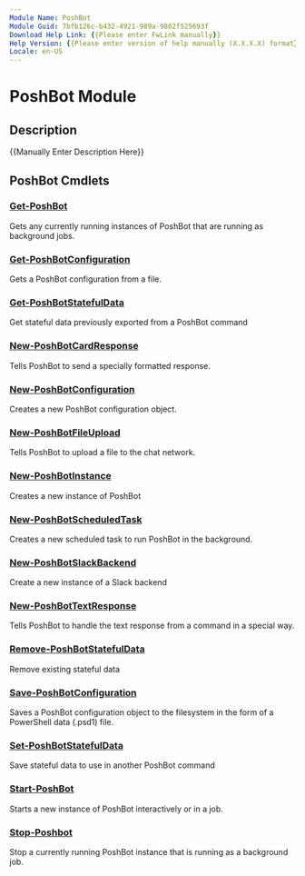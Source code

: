 ```yaml
---
Module Name: PoshBot
Module Guid: 7bfb126c-b432-4921-989a-9802f525693f
Download Help Link: {{Please enter FwLink manually}}
Help Version: {{Please enter version of help manually (X.X.X.X) format}}
Locale: en-US
---
```


# PoshBot Module
## Description
{{Manually Enter Description Here}}

## PoshBot Cmdlets
### [Get-PoshBot](Get-PoshBot.md)
Gets any currently running instances of PoshBot that are running as background jobs.

### [Get-PoshBotConfiguration](Get-PoshBotConfiguration.md)
Gets a PoshBot configuration from a file.

### [Get-PoshBotStatefulData](Get-PoshBotStatefulData.md)
Get stateful data previously exported from a PoshBot command

### [New-PoshBotCardResponse](New-PoshBotCardResponse.md)
Tells PoshBot to send a specially formatted response.

### [New-PoshBotConfiguration](New-PoshBotConfiguration.md)
Creates a new PoshBot configuration object.

### [New-PoshBotFileUpload](New-PoshBotFileUpload.md)
Tells PoshBot to upload a file to the chat network.

### [New-PoshBotInstance](New-PoshBotInstance.md)
Creates a new instance of PoshBot

### [New-PoshBotScheduledTask](New-PoshBotScheduledTask.md)
Creates a new scheduled task to run PoshBot in the background.

### [New-PoshBotSlackBackend](New-PoshBotSlackBackend.md)
Create a new instance of a Slack backend

### [New-PoshBotTextResponse](New-PoshBotTextResponse.md)
Tells PoshBot to handle the text response from a command in a special way.

### [Remove-PoshBotStatefulData](Remove-PoshBotStatefulData.md)
Remove existing stateful data

### [Save-PoshBotConfiguration](Save-PoshBotConfiguration.md)
Saves a PoshBot configuration object to the filesystem in the form of a PowerShell data (.psd1) file.

### [Set-PoshBotStatefulData](Set-PoshBotStatefulData.md)
Save stateful data to use in another PoshBot command

### [Start-PoshBot](Start-PoshBot.md)
Starts a new instance of PoshBot interactively or in a job.

### [Stop-Poshbot](Stop-Poshbot.md)
Stop a currently running PoshBot instance that is running as a background job.

